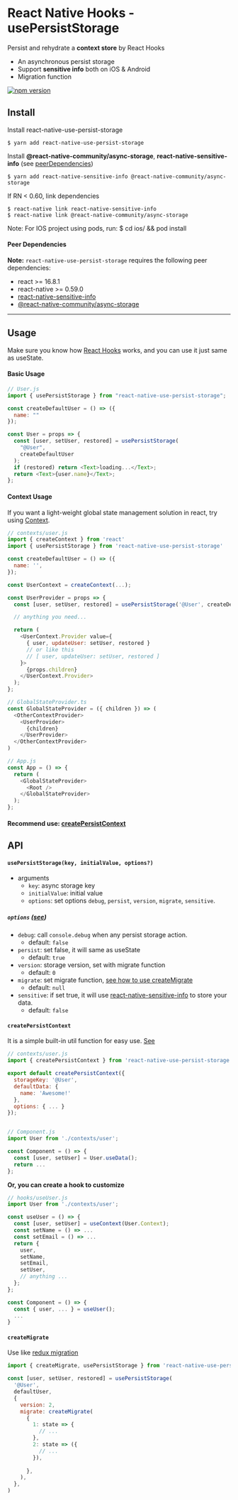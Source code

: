 # React Native Hooks - usePersistStorage

Persist and rehydrate a **context store** by React Hooks

- An asynchronous persist storage
- Support **sensitive info** both on iOS & Android
- Migration function

[![npm version](https://badge.fury.io/js/react-native-use-persist-storage.svg)](https://badge.fury.io/js/react-native-use-persist-storage)

## Install

Install react-native-use-persist-storage

```
$ yarn add react-native-use-persist-storage
```

Install **@react-native-community/async-storage**, **react-native-sensitive-info**
(see [peerDependencies](https://github.com/visuallylab/react-native-use-persist-storage#peer-dependencies))

```
$ yarn add react-native-sensitive-info @react-native-community/async-storage
```

If RN < 0.60, link dependencies

```
$ react-native link react-native-sensitive-info
$ react-native link @react-native-community/async-storage
```

Note: For IOS project using pods, run: \$ cd ios/ && pod install

#### Peer Dependencies

**Note:** `react-native-use-persist-storage` requires the following peer dependencies:

- react >= 16.8.1
- react-native >= 0.59.0
- [react-native-sensitive-info](https://github.com/mCodex/react-native-sensitive-info)
- [@react-native-community/async-storage](https://github.com/react-native-community/react-native-async-storage)

---

## Usage

Make sure you know how [React Hooks](https://reactjs.org/docs/hooks-reference.html) works, and you can use it just same as useState.

#### Basic Usage

```js
// User.js
import { usePersistStorage } from "react-native-use-persist-storage";

const createDefaultUser = () => ({
  name: ""
});

const User = props => {
  const [user, setUser, restored] = usePersistStorage(
    "@User",
    createDefaultUser
  );
  if (restored) return <Text>loading...</Text>;
  return <Text>{user.name}</Text>;
};
```

#### Context Usage

If you want a light-weight global state management solution in react, try using [Context](https://reactjs.org/docs/context.html).

```js
// contexts/user.js
import { createContext } from 'react'
import { usePersistStorage } from 'react-native-use-persist-storage'

const createDefaultUser = () => ({
  name: '',
});

const UserContext = createContext(...);

const UserProvider = props => {
  const [user, setUser, restored] = usePersistStorage('@User', createDefaultUser);

  // anything you need...

  return (
    <UserContext.Provider value={
      { user, updateUser: setUser, restored }
      // or like this
      // [ user, updateUser: setUser, restored ]
    }>
      {props.children}
    </UserContext.Provider>
  );
};
```

```js
// GlobalStateProvider.ts
const GlobalStateProvider = ({ children }) => (
  <OtherContextProvider>
    <UserProvider>
      {children}
    </UserProvider>
  </OtherContextProvider>
)

// App.js
const App = () => {
  return (
    <GlobalStateProvider>
      <Root />
    </GlobalStateProvider>
  );
};
```

#### Recommend use: [createPersistContext](#createPersistContext)

## API

#### `usePersistStorage(key, initialValue, options?)`

- arguments
  - `key`: async storage key
  - `initialValue`: initial value
  - `options`: set options `debug`, `persist`, `version`, `migrate`, `sensitive`.

##### `options` ([see](https://github.com/visuallylab/react-native-use-persist-storage/blob/master/src/defaultOptions.ts#L4))

- `debug`: call `console.debug` when any persist storage action.
  - default: `false`
- `persist`: set false, it will same as useState
  - default: `true`
- `version`: storage version, set with migrate function
  - default: `0`
- `migrate`: set migrate function, [see how to use createMigrate](#createMigrate)
  - default: `null`
- `sensitive`: if set true, it will use [react-native-sensitive-info](https://github.com/mCodex/react-native-sensitive-info) to store your data.
  - default: `false`

#### `createPersistContext`

It is a simple built-in util function for easy use. [See](https://github.com/visuallylab/react-native-use-persist-storage/blob/master/src/createPersistContext.tsx)

```js
// contexts/user.js
import { createPersistContext } from 'react-native-use-persist-storage';

export default createPersistContext({
  storageKey: '@User',
  defaultData: {
    name: 'Awesome!'
  },
  options: { ... }
});


// Component.js
import User from './contexts/user';

const Component = () => {
  const [user, setUser] = User.useData();
  return ...
};

```

**Or, you can create a hook to customize**

```js
// hooks/useUser.js
import User from './contexts/user';

const useUser = () => {
  const [user, setUser] = useContext(User.Context);
  const setName = () => ...
  const setEmail = () => ...
  return {
    user,
    setName,
    setEmail,
    setUser,
    // anything ...
  };
};

const Component = () => {
  const { user, ... } = useUser();
  ...
}

```

#### `createMigrate`

Use like [redux migration](https://github.com/rt2zz/redux-persist/blob/master/docs/migrations.md)

```js
import { createMigrate, usePersistStorage } from 'react-native-use-persist-storage';

const [user, setUser, restored] = usePersistStorage(
  '@User',
  defaultUser,
  {
    version: 2,
    migrate: createMigrate(
      {
        1: state => {
          // ...
        },
        2: state => ({
          // ...
        }),
        
      },
    ),
  },
)

```

